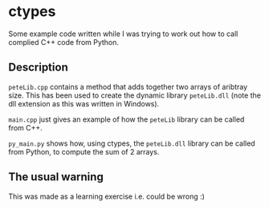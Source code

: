 # ctypes

Some example code written while I was trying to work out how to call complied C++ code from Python. 

## Description
```peteLib.cpp``` contains a method that adds together two arrays of aribtray size. This has been used to create the dynamic library ```peteLib.dll``` (note the 
dll extension as this was written in Windows). 

```main.cpp``` just gives an example of how the ```peteLib``` library can be called from C++.

```py_main.py``` shows how, using ctypes, the ```peteLib.dll``` library can be called from Python, to compute the sum of 2 arrays.

## The usual warning
This was made as a learning exercise i.e. could be wrong :)
